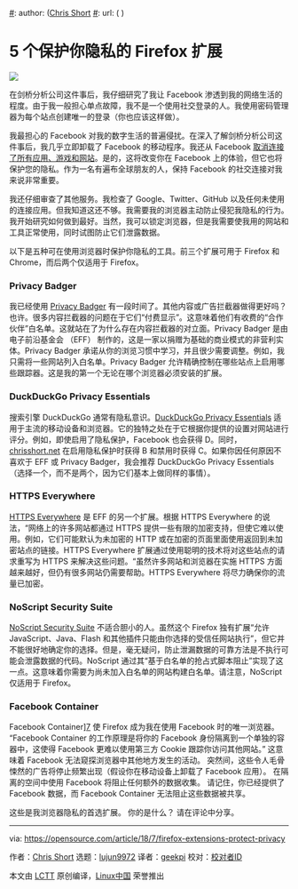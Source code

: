[#]: collector: (lujun9972)
[#]: translator: (geekpi)
[#]: reviewer: ( )
[#]: publisher: ( )
[#]: subject: (5 Firefox extensions to protect your privacy)
[#]: via: (https://opensource.com/article/18/7/firefox-extensions-protect-privacy)
[#]: author: ([Chris Short](https://opensource.com/users/chrisshort)
[#]: url: ( )

5 个保护你隐私的 Firefox 扩展
======

![](https://opensource.com/sites/default/files/styles/image-full-size/public/lead-images/biz_cinderblock_cloud_yellowhat.jpg?itok=sJdlsYTF)

在剑桥分析公司这件事后，我仔细研究了我让 Facebook 渗透到我的网络生活的程度。由于我一般担心单点故障，我不是一个使用社交登录的人。我使用密码管理器为每个站点创建唯一的登录（你也应该这样做）。

我最担心的 Facebook 对我的数字生活的普遍侵扰。在深入了解剑桥分析公司这件事后，我几乎立即卸载了 Facebook 的移动程序。我还从 Facebook [取消连接了所有应用、游戏和网站][1]。是的，这将改变你在 Facebook 上的体验，但它也将保护您的隐私。作为一名有遍布全球朋友的人，保持 Facebook 的社交连接对我来说非常重要。

我还仔细审查了其他服务。我检查了 Google、Twitter、GitHub 以及任何未使用的连接应用。但我知道这还不够。我需要我的浏览器主动防止侵犯我隐私的行为。我开始研究如何做到最好。当然，我可以锁定浏览器，但是我需要使我用的网站和工具正常使用，同时试图防止它们泄露数据。

以下是五种可在使用浏览器时保护你隐私的工具。前三个扩展可用于 Firefox 和 Chrome，而后两个仅适用于 Firefox。

### Privacy Badger

我已经使用 [Privacy Badger][2] 有一段时间了。其他内容或广告拦截器做得更好吗？也许。很多内容拦截器的问题在于它们“付费显示”。这意味着他们有收费的“合作伙伴”白名单。这就站在了为什么存在内容拦截器的对立面。Privacy Badger 是由电子前沿基金会 （EFF） 制作的，这是一家以捐赠为基础的商业模式的非营利实体。Privacy Badger 承诺从你的浏览习惯中学习，并且很少需要调整。例如，我只需将一些网站列入白名单。Privacy Badger 允许精确控制在哪些站点上启用哪些跟踪器。这是我的第一个无论在哪个浏览器必须安装的扩展。

### DuckDuckGo Privacy Essentials

搜索引擎 DuckDuckGo 通常有隐私意识。[DuckDuckGo Privacy Essentials][3] 适用于主流的移动设备和浏览器。它的独特之处在于它根据你提供的设置对网站进行评分。例如，即使启用了隐私保护，Facebook 也会获得 D。同时，[chrisshort.net][4] 在启用隐私保护时获得 B 和禁用时获得 C。如果你因任何原因不喜欢于 EFF 或 Privacy Badger，我会推荐 DuckDuckGo Privacy Essentials（选择一个，而不是两个，因为它们基本上做同样的事情）。

### HTTPS Everywhere

[HTTPS Everywhere][5] 是 EFF 的另一个扩展。根据 HTTPS Everywhere 的说法，“网络上的许多网站都通过 HTTPS 提供一些有限的加密支持，但使它难以使用。例如，它们可能默认为未加密的 HTTP 或在加密的页面里面使用返回到未加密站点的链接。HTTPS Everywhere 扩展通过使用聪明的技术将对这些站点的请求重写为 HTTPS 来解决这些问题。“虽然许多网站和浏览器在实施 HTTPS 方面越来越好，但仍有很多网站仍需要帮助。HTTPS Everywhere 将尽力确保你的流量已加密。

### NoScript Security Suite

[NoScript Security Suite][6] 不适合胆小的人。虽然这个 Firefox 独有扩展“允许 JavaScript、Java、Flash 和其他插件只能由你选择的受信任网站执行”，但它并不能很好地确定你的选择。但是，毫无疑问，防止泄漏数据的可靠方法是不执行可能会泄露数据的代码。NoScript 通过其“基于白名单的抢占式脚本阻止”实现了这一点。这意味着你需要为尚未加入白名单的网站构建白名单。请注意，NoScript 仅适用于 Firefox。

### Facebook Container

Facebook Container][7] 使 Firefox 成为我在使用 Facebook 时的唯一浏览器。 “Facebook Container 的工作原理是将你的 Facebook 身份隔离到一个单独的容器中，这使得 Facebook 更难以使用第三方 Cookie 跟踪你访问其他网站。” 这意味着 Facebook 无法窥探浏览器中其他地方发生的活动。 突然间，这些令人毛骨悚然的广告将停止频繁出现（假设你在移动设备上卸载了 Facebook 应用）。 在隔离的空间中使用 Facebook 将阻止任何额外的数据收集。 请记住，你已经提供了 Facebook 数据，而 Facebook Container 无法阻止这些数据被共享。

这些是我浏览器隐私的首选扩展。 你的是什么？ 请在评论中分享。

--------------------------------------------------------------------------------

via: https://opensource.com/article/18/7/firefox-extensions-protect-privacy

作者：[Chris Short][a]
选题：[lujun9972](https://github.com/lujun9972)
译者：[geekpi](https://github.com/geekpi)
校对：[校对者ID](https://github.com/校对者ID)

本文由 [LCTT](https://github.com/LCTT/TranslateProject) 原创编译，[Linux中国](https://linux.cn/) 荣誉推出

[a]:https://opensource.com/users/chrisshort
[1]:https://www.facebook.com/help/211829542181913
[2]:https://www.eff.org/privacybadger
[3]:https://duckduckgo.com/app
[4]:https://chrisshort.net
[5]:https://www.eff.org/https-everywhere
[6]:https://noscript.net/
[7]:https://addons.mozilla.org/en-US/firefox/addon/facebook-container/